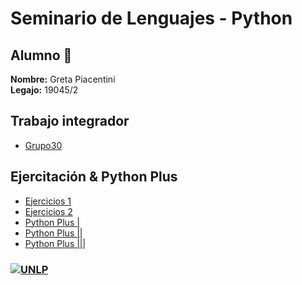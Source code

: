 # Seminario de Lenguajes - Python
## Alumno :memo:
**Nombre:** Greta Piacentini <br>
**Legajo:** 19045/2

## Trabajo integrador
- [Grupo30]()

## Ejercitación & Python Plus
- [Ejercicios 1]()
- [Ejercicios 2]()
- [Python Plus |]()
- [Python Plus ||]()
- [Python Plus |||]()

 ### [![UNLP](https://img.shields.io/badge/UNLP-Universidad%20Nacional%20de%20La%20Plata-blue)](https://www.unlp.edu.ar/)
 


